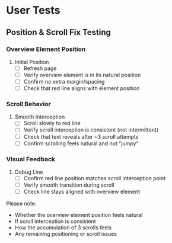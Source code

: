 # User Tests

## Position & Scroll Fix Testing

### Overview Element Position
1. Initial Position
   - [ ] Refresh page
   - [ ] Verify overview element is in its natural position
   - [ ] Confirm no extra margin/spacing
   - [ ] Check that red line aligns with element position

### Scroll Behavior
1. Smooth Interception
   - [ ] Scroll slowly to red line
   - [ ] Verify scroll interception is consistent (not intermittent)
   - [ ] Check that text reveals after ~3 scroll attempts
   - [ ] Confirm scrolling feels natural and not "jumpy"

### Visual Feedback
1. Debug Line
   - [ ] Confirm red line position matches scroll interception point
   - [ ] Verify smooth transition during scroll
   - [ ] Check line stays aligned with overview element

Please note:
- Whether the overview element position feels natural
- If scroll interception is consistent
- How the accumulation of 3 scrolls feels
- Any remaining positioning or scroll issues
